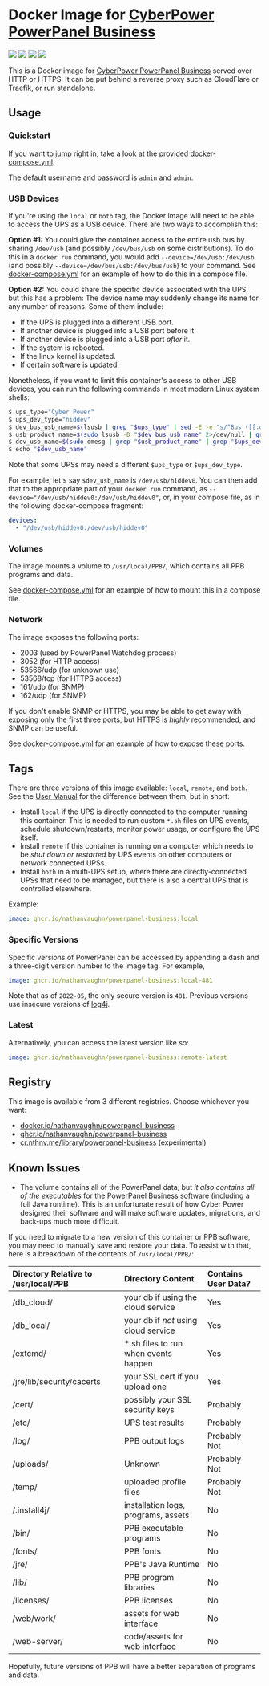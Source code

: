 # Docker Image for [CyberPower PowerPanel Business](https://www.cyberpowersystems.com/products/software/power-panel-business/)

[![](https://img.shields.io/docker/v/nathanvaughn/powerpanel-business)](https://hub.docker.com/r/nathanvaughn/powerpanel-business)
[![](https://img.shields.io/docker/image-size/nathanvaughn/powerpanel-business)](https://hub.docker.com/r/nathanvaughn/powerpanel-business)
[![](https://img.shields.io/docker/pulls/nathanvaughn/powerpanel-business)](https://hub.docker.com/r/nathanvaughn/powerpanel-business)
[![](https://img.shields.io/github/license/nathanvaughn/powerpanel-business-docker)](https://github.com/NathanVaughn/powerpanel-business-docker)

This is a Docker image for [CyberPower PowerPanel Business](https://www.cyberpowersystems.com/products/software/power-panel-business/) served
over HTTP or HTTPS. It can be put behind a reverse proxy such as CloudFlare
or Traefik, or run standalone.

## Usage

### Quickstart

If you want to jump right in, take a look at the provided [docker-compose.yml](https://github.com/NathanVaughn/powerpanel-business-docker/blob/master/docker-compose.yml).

The default username and password is `admin` and `admin`.

### USB Devices

If you're using the `local` or `both` tag, the Docker image will need to be
able to access the UPS as a USB device. There are two ways to accomplish this:

**Option #1:** You could give the container access to the entire usb bus by sharing
`/dev/usb` (and possibly `/dev/bus/usb` on some distributions). To do this
in a `docker run` command, you would add `--device=/dev/usb:/dev/usb` (and
possibly `--device=/dev/bus/usb:/dev/bus/usb`) to your command. See
[docker-compose.yml](https://github.com/NathanVaughn/powerpanel-business-docker/blob/master/docker-compose.yml) for an example of how to do this in a compose file.

**Option #2:** You could share the specific device associated with the UPS,
but this has a problem: The device name may suddenly change its name for
any number of reasons. Some of them include:

- If the UPS is plugged into a different USB port.
- If another device is plugged into a USB port before it.
- If another device is plugged into a USB port *after* it.
- If the system is rebooted.
- If the linux kernel is updated.
- If certain software is updated.

Nonetheless, if you want to limit this container's access to other USB devices,
you can run the following commands in most modern Linux system shells:

```bash
$ ups_type="Cyber Power"
$ ups_dev_type="hiddev"
$ dev_bus_usb_name=$(lsusb | grep "$ups_type" | sed -E -e "s/^Bus ([[:digit:]][[:digit:]][[:digit:]]) Device ([[:digit:]][[:digit:]][[:digit:]]):.+$/\/dev\/bus\/usb\/\1\/\2/")
$ usb_product_name=$(sudo lsusb -D "$dev_bus_usb_name" 2>/dev/null | grep "iProduct" | sed -E -e "s/\s*iProduct\s*[0-9]*\s*//")
$ dev_usb_name=$(sudo dmesg | grep "$usb_product_name" | grep "$ups_dev_type" | tail -n 1 | sed -E -e "s/.*$ups_dev_type([0-9]+).*/\/dev\/usb\/$ups_dev_type\1/")
$ echo "$dev_usb_name"
```

Note that some UPSs may need a different `$ups_type` or `$ups_dev_type`.

For example, let's say `$dev_usb_name` is `/dev/usb/hiddev0`. You can
then add that to the appropriate part of your `docker run` command, 
as `--device="/dev/usb/hiddev0:/dev/usb/hiddev0"`, or, in your 
compose file, as in the following docker-compose fragment:

```yml
devices:
  - "/dev/usb/hiddev0:/dev/usb/hiddev0"
```

### Volumes

The image mounts a volume to `/usr/local/PPB/`, which contains all PPB programs and data.

See [docker-compose.yml](https://github.com/NathanVaughn/powerpanel-business-docker/blob/master/docker-compose.yml) for an example of how to mount this in a compose file.

### Network

The image exposes the following ports:
- 2003 (used by PowerPanel Watchdog process)
- 3052 (for HTTP access)
- 53566/udp (for unknown use)
- 53568/tcp (for HTTPS access)
- 161/udp (for SNMP)
- 162/udp (for SNMP)

If you don't enable SNMP or HTTPS, you may be able to get away
with exposing only the first three ports, but HTTPS is *highly*
recommended, and SNMP can be useful.

See [docker-compose.yml](https://github.com/NathanVaughn/powerpanel-business-docker/blob/master/docker-compose.yml) for an example of how to expose these ports.

## Tags

There are three versions of this image available: `local`, `remote`, 
and `both`. See the [User Manual](https://dl4jz3rbrsfum.cloudfront.net/documents/CyberPower_UM_PowerPanel-Business-481.pdf) for the difference between them, 
but in short:
- Install `local` if the UPS is directly connected to the computer
running this container. This is needed to run custom `*.sh`
files on UPS events, schedule shutdown/restarts, monitor power usage,
or configure the UPS itself.
- Install `remote` if this container is running on a computer which
needs to be *shut down or restarted* by UPS events on other computers
or network connected UPSs.
- Install `both` in a multi-UPS setup, where there are directly-connected
UPSs that need to be managed, but there is also a central UPS that is 
controlled elsewhere.

Example:
```yml
image: ghcr.io/nathanvaughn/powerpanel-business:local
```

### Specific Versions

Specific versions of PowerPanel can be accessed by appending a dash and a
three-digit version number to the image tag. For example,

```yml
image: ghcr.io/nathanvaughn/powerpanel-business:local-481
```

Note that as of `2022-05`, the only secure version is `481`. Previous
versions use insecure versions of [log4j](https://www.cve.org/CVERecord?id=CVE-2021-44228).

### Latest

Alternatively, you can access the latest version like so:

```yml
image: ghcr.io/nathanvaughn/powerpanel-business:remote-latest
```

## Registry

This image is available from 3 different registries. Choose whichever you want:

- [docker.io/nathanvaughn/powerpanel-business](https://hub.docker.com/r/nathanvaughn/powerpanel-business)
- [ghcr.io/nathanvaughn/powerpanel-business](https://github.com/users/nathanvaughn/packages/container/package/powerpanel-business)
- [cr.nthnv.me/library/powerpanel-business](https://cr.nthnv.me/harbor/projects/1/repositories/powerpanel-business) (experimental)

## Known Issues

- The volume contains all of the PowerPanel data, but *it also contains all 
of the executables* for the PowerPanel Business software (including a full 
Java runtime). This is an unfortunate result of how Cyber Power designed their
software and will make software updates, migrations, and back-ups much 
more difficult.

If you need to migrate to a new version of this container or PPB software,
you may need to manually save and restore your data. To assist with that,
here is a breakdown of the contents of `/usr/local/PPB/`:

| Directory Relative to /usr/local/PPB  | Directory Content         | Contains User Data?  |
| :-------------------------| :------------------------------------ | :------------------- |
| /db_cloud/                | your db if using the cloud service    | Yes                  |
| /db_local/                | your db if *not* using cloud service  | Yes                  |
| /extcmd/                  | \*.sh files to run when events happen | Yes                  |
| /jre/lib/security/cacerts | your SSL cert if you upload one       | Yes                  |
| /cert/                    | possibly your SSL security keys       | Probably             |
| /etc/                     | UPS test results                      | Probably             |
| /log/                     | PPB output logs                       | Probably Not         |
| /uploads/                 | Unknown                               | Probably Not         |
| /temp/                    | uploaded profile files                | Probably Not         |
| /.install4j/              | installation logs, programs, assets   | No                   |
| /bin/                     | PPB executable programs               | No                   |
| /fonts/                   | PPB fonts                             | No                   |
| /jre/                     | PPB's Java Runtime                    | No                   |
| /lib/                     | PPB program libraries                 | No                   |
| /licenses/                | PPB licenses                          | No                   |
| /web/work/                | assets for web interface              | No                   |
| /web-server/              | code/assets for web interface         | No                   |

Hopefully, future versions of PPB will have a better separation of programs and data.
